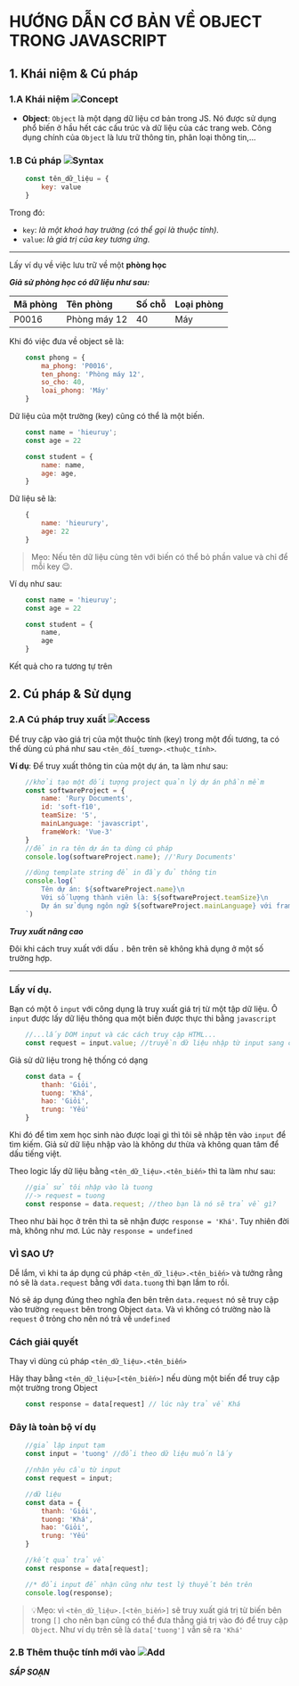 # HƯỚNG DẪN CƠ BẢN VỀ OBJECT TRONG JAVASCRIPT

## 1. Khái niệm & Cú pháp

### 1.A Khái niệm ![Concept](https://img.shields.io/badge/Concept-Object-blue)
- **Object**: `Object` là một dạng dữ liệu cơ bản trong JS. Nó được sử dụng phổ biến ở hầu hết các cấu trúc và dữ liệu của các trang web. Công dụng chính của `Object` là lưu trữ thông tin, phân loại thông tin,...

### 1.B Cú pháp ![Syntax](https://img.shields.io/badge/Syntax-Object-blue)

```javascript
    const tên_dữ_liệu = {
        key: value
    }
```
Trong đó:
 - `key`: *là một khoá hay trường (có thể gọi là thuộc tính).*
 - `value`: *là giá trị của key tương ứng.*

---
Lấy ví dụ về việc lưu trữ về một **phòng học**

***Giả sử phòng học có dữ liệu như sau:***

| Mã phòng | Tên phòng | Số chỗ | Loại phòng |
| :--------|:----------|:-------|:-----------|
| P0016    | Phòng máy 12 | 40  | Máy        |

Khi đó việc đưa về object sẽ là:

```javascript
    const phong = {
        ma_phong: 'P0016',
        ten_phong: 'Phòng máy 12',
        so_cho: 40,
        loai_phong: 'Máy'
    }

```
Dữ liệu của một trường (key) cũng có thể là một biến.

```javascript
    const name = 'hieuruy';
    const age = 22

    const student = {
        name: name,
        age: age,
    }
```

Dữ liệu sẽ là:

```javascript
    {
        name: 'hieurury',
        age: 22
    }
```
> Mẹo: Nếu tên dữ liệu cùng tên với biến có thể bỏ phần value và chỉ để mỗi key 😉.

Ví dụ như sau:

```javascript
    const name = 'hieuruy';
    const age = 22

    const student = {
        name,
        age
    } 
```

Kết quả cho ra tương tự trên

## 2. Cú pháp & Sử dụng

### 2.A Cú pháp truy xuất ![Access](https://img.shields.io/badge/Access-Object-orange)

Để truy cập vào giá trị của một thuộc tính (key) trong một đối tương, ta có thể dùng cú phá như sau `<tên_đối_tương>.<thuộc_tính>`.

**Ví dụ**: Để truy xuất thông tin của một dự án, ta làm như sau:

```javascript
    //khởi tạo một đối tượng project quản lý dự án phần mềm
    const softwareProject = {
        name: 'Rury Documents',
        id: 'soft-f10',
        teamSize: '5',
        mainLanguage: 'javascript',
        frameWork: 'Vue-3'
    }
    //để in ra tên dự án ta dùng cú pháp
    console.log(softwareProject.name); //'Rury Documents'

    //dùng template string để in đầy đủ thông tin
    console.log(`
        Tên dự án: ${softwareProject.name}\n
        Với số lượng thành viên là: ${softwareProject.teamSize}\n
        Dự án sử dụng ngôn ngữ ${softwareProject.mainLanguage} với frameWork là ${softwareProject.frameWork}.
    `)

```

***Truy xuất nâng cao***

Đôi khi cách truy xuất với dấu `.` bên trên sẽ không khả dụng ở một số trường hợp.

---

### Lấy ví dụ.

Bạn có một ô `input` với công dụng là truy xuất giá trị từ một tập dữ liệu. Ô `input` được lấy dữ liệu thông qua một biến được thực thi bằng `javascript`

```javascript
    //...lấy DOM input và các cách truy cập HTML...
    const request = input.value; //truyền dữ liệu nhập từ input sang cho request.
```

Giả sử dữ liệu trong hệ thống có dạng

```javascript
    const data = {
        thanh: 'Giỏi',
        tuong: 'Khá',
        hao: 'Giỏi',
        trung: 'Yếu'
    }
```

Khi đó để tìm xem học sinh nào được loại gì thì tôi sẽ nhập tên vào `input` để tìm kiếm. Giả sử dữ liệu nhập vào là không dư thừa và không quan tâm để dấu tiếng việt.

Theo logic lấy dữ liệu bằng `<tên_dữ_liệu>.<tên_biến>` thì ta làm như sau:

```javascript
    //giả sử tôi nhập vào là tuong
    //-> request = tuong
    const response = data.request; //theo bạn là nó sẽ trả về gì?
```

Theo như bài học ở trên thì ta sẽ nhận được `response = 'Khá'`.
Tuy nhiên đời mà, không như mơ. Lúc này `response = undefined`

### VÌ SAO Ư?

Dễ lắm, vì khi ta áp dụng cú pháp `<tên_dữ_liệu>.<tên_biến>` và tưởng rằng nó sẽ là `data.request` bằng với `data.tuong` thì bạn lầm to rồi.

Nó sẽ áp dụng đúng theo nghĩa đen bên trên `data.request` nó sẽ truy cập vào trường `request` bên trong Object `data`. Và vì không có trường nào là `request` ở trỏng cho nên nó trả về `undefined`

### Cách giải quyết

Thay vì dùng cú pháp `<tên_dữ_liệu>.<tên_biến>`

Hãy thay bằng `<tên_dữ_liệu>[<tên_biến>]` nếu dùng một biến để truy cập một trường trong Object

```javascript
    const response = data[request] // lúc này trả về Khá
```

### Đây là toàn bộ ví dụ

```javascript
    //giả lập input tạm
    const input = 'tuong' //đổi theo dữ liệu muốn lấy

    //nhận yêu cầu từ input
    const request = input;

    //dữ liệu
    const data = {
        thanh: 'Giỏi',
        tuong: 'Khá',
        hao: 'Giỏi',
        trung: 'Yếu'
    }

    //kết quả trả về
    const response = data[request];

    //* đổi input để nhận cũng như test lý thuyết bên trên
    console.log(response);
```

> 💡Mẹo: vì `<tên_dữ_liệu>.[<tên_biến>]` sẽ truy xuất giá trị từ biến bên trong `[]` cho nên bạn cũng có thể đưa thẳng giá trị vào đó để truy cập `Object`. Như ví dụ trên sẽ là `data['tuong']` vẫn sẽ ra `'Khá'`

### 2.B Thêm thuộc tính mới vào ![Add](https://img.shields.io/badge/Add-Object-orange)

***SẮP SOẠN***